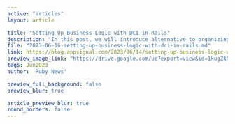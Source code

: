 ```yaml
---
active: "articles"
layout: article

title: "Setting Up Business Logic with DCI in Rails"
description: "In this post, we will introduce alternative to organizing business logic in Ruby on Rails that more naturally fits the mental models we apply when reasoning about the behavior of our applications: DCI."
file: "2023-06-16-setting-up-business-logic-with-dci-in-rails.md"
link: https://blog.appsignal.com/2023/06/14/setting-up-business-logic-with-dci-in-rails.html
preview_image_link: "https://drive.google.com/uc?export=view&id=1kugZkNkHsne4HVc45ATHLA_K-4ozEF4W"
tags: Jun2023
author: 'Ruby News'

preview_full_background: false
preview_blur: true

article_preview_blur: true
round_borders: false
---
```

